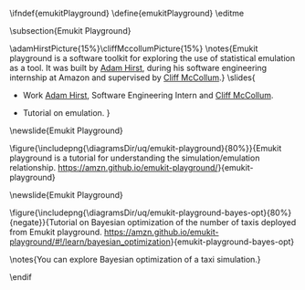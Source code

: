 \ifndef{emukitPlayground}
\define{emukitPlayground}
\editme

\subsection{Emukit Playground}

\adamHirstPicture{15%}\cliffMccollumPicture{15%}
\notes{Emukit playground is a software toolkit for exploring the use of statistical emulation as a tool. It was built by [Adam Hirst](https://twitter.com/_AdamHirst), during his software engineering internship at Amazon and supervised by [Cliff McCollum](https://www.linkedin.com/in/cliffmccollum/).}
\slides{
* Work [Adam Hirst](https://twitter.com/_AdamHirst), Software Engineering Intern and [Cliff McCollum](https://www.linkedin.com/in/cliffmccollum/).

* Tutorial on emulation.
}

\newslide{Emukit Playground}

\figure{\includepng{\diagramsDir/uq/emukit-playground}{80%}}{Emukit playground is a tutorial for understanding the simulation/emulation relationship. <https://amzn.github.io/emukit-playground/>}{emukit-playground}

\newslide{Emukit Playground}

\figure{\includepng{\diagramsDir/uq/emukit-playground-bayes-opt}{80%}{negate}}{Tutorial on Bayesian optimization of the number of taxis deployed from Emukit playground. <https://amzn.github.io/emukit-playground/#!/learn/bayesian_optimization>}{emukit-playground-bayes-opt}

\notes{You can explore Bayesian optimization of a taxi simulation.}

\endif
